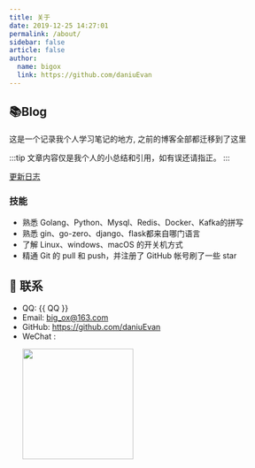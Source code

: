 ```yaml
---
title: 关于
date: 2019-12-25 14:27:01
permalink: /about/
sidebar: false
article: false
author:
  name: bigox
  link: https://github.com/daniuEvan
---
```


## 📚Blog
这是一个记录我个人学习笔记的地方, 之前的博客全部都迁移到了这里

:::tip
文章内容仅是我个人的小总结和引用，如有误还请指正。
:::

[更新日志](https://github.com/daniuEvan/my_note/commits/master)


### 技能
* 熟悉 Golang、Python、Mysql、Redis、Docker、Kafka的拼写
* 熟悉 gin、go-zero、django、flask都来自哪门语言
* 了解 Linux、windows、macOS 的开关机方式
* 精通 Git 的 pull 和 push，并注册了 GitHub 帐号刷了一些 star

<!-- 本人↓↓↓

<img src='https://cdn.jsdelivr.net/gh/xugaoyi/image_store/blog/20200103123203.jpg' alt='本人照片' style="width:106px;"> -->

## :email: 联系

- QQ: <a :href="qqUrl" class='qq'>{{ QQ }}</a>
- Email:  <a href="mailto:big_ox@163.com">big_ox@163.com</a>
- GitHub: <https://github.com/daniuEvan>
- WeChat : <p><img src="/img/wechat.png" style="height:200px;wight:200px"></p>

<script>
  export default {
    data(){
      return {
        QQ: '694526621',
        qqUrl: `tencent://message/?uin=${this.QQ}&Site=&Menu=yes`
      }
    },
    mounted(){
      const flag =  navigator.userAgent.match(/(phone|pad|pod|iPhone|iPod|ios|iPad|Android|Mobile|BlackBerry|IEMobile|MQQBrowser|JUC|Fennec|wOSBrowser|BrowserNG|WebOS|Symbian|Windows Phone)/i);
      if(flag){
        this.qqUrl = `mqqwpa://im/chat?chat_type=wpa&uin=${this.QQ}&version=1&src_type=web&web_src=oicqzone.com`
      }
    }
  }
</script>
